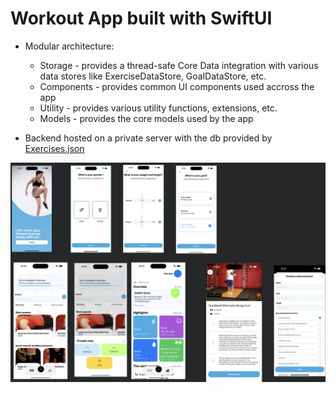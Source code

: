 # Workout App built with SwiftUI

- Modular architecture:
  - Storage - provides a thread-safe Core Data integration with various data stores like ExerciseDataStore, GoalDataStore, etc. 
  - Components - provides common UI components used accross the app
  - Utility - provides various utility functions, extensions, etc.
  - Models - provides the core models used by the app

- Backend hosted on a private server with the db provided by [Exercises.json](https://github.com/wrkout/exercises.json)

![App Flow](exported-preview.png)

